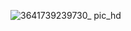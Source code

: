 ![3641739239730_ pic_hd](https://github.com/user-attachments/assets/b11b3777-a79f-4217-a760-f491ae183264)
